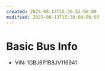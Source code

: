 ```yaml
---
created: 2025-08-13T15:36:52-06:00
modified: 2025-08-13T15:38:00-06:00
---
```


# Basic Bus Info

- VIN: 1GBJ6P1B8JV116941
